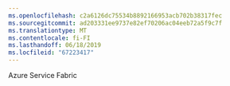 ```yaml
---
ms.openlocfilehash: c2a6126dc75534b8892166953acb702b38317fec
ms.sourcegitcommit: ad203331ee9737e82ef70206ac04eeb72a5f9c7f
ms.translationtype: MT
ms.contentlocale: fi-FI
ms.lasthandoff: 06/18/2019
ms.locfileid: "67223417"
---
```

Azure Service Fabric